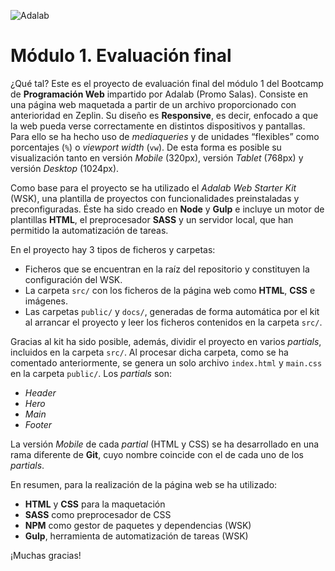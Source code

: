 ![Adalab](https://beta.adalab.es/resources/images/adalab-logo-155x61-bg-white.png)

# Módulo 1. Evaluación final

¿Qué tal? Este es el proyecto de evaluación final del módulo 1 del Bootcamp de **Programación Web** impartido por Adalab (Promo Salas). Consiste en una página web maquetada a partir de un archivo proporcionado con anterioridad en Zeplin. Su diseño es **Responsive**, es decir, enfocado a que la web pueda verse correctamente en distintos dispositivos y pantallas. Para ello se ha hecho uso de _mediaqueries_ y de unidades “flexibles” como porcentajes (`%`) o _viewport width_ (`vw`). De esta forma es posible su visualización tanto en versión _Mobile_ (320px), versión _Tablet_ (768px) y versión _Desktop_ (1024px).

Como base para el proyecto se ha utilizado el _Adalab Web Starter Kit_ (WSK), una plantilla de proyectos con funcionalidades preinstaladas y preconfiguradas. Éste ha sido creado en **Node** y **Gulp** e incluye un motor de plantillas **HTML**, el preprocesador **SASS** y un servidor local, que han permitido la automatización de tareas.

En el proyecto hay 3 tipos de ficheros y carpetas:

- Ficheros que se encuentran en la raíz del repositorio y constituyen la configuración del WSK.
- La carpeta `src/` con los ficheros de la página web como **HTML**, **CSS** e imágenes.
- Las carpetas `public/` y `docs/`, generadas de forma automática por el kit al arrancar el proyecto y leer los ficheros contenidos en la carpeta `src/`.

Gracias al kit ha sido posible, además, dividir el proyecto en varios _partials_, incluidos en la carpeta `src/`. Al procesar dicha carpeta, como se ha comentado anteriormente, se genera un solo archivo `index.html` y `main.css` en la carpeta `public/`. Los _partials_ son:

- _Header_
- _Hero_
- _Main_
- _Footer_

La versión _Mobile_ de cada _partial_ (HTML y CSS) se ha desarrollado en una rama diferente de **Git**, cuyo nombre coincide con el de cada uno de los _partials_.

En resumen, para la realización de la página web se ha utilizado:

- **HTML** y **CSS** para la maquetación
- **SASS** como preprocesador de CSS
- **NPM** como gestor de paquetes y dependencias (WSK)
- **Gulp**, herramienta de automatización de tareas (WSK)

¡Muchas gracias!
